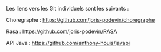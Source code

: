 Les liens vers les Git individuels sont les suivants : 

Choregraphe : https://github.com/joris-podevin/choregraphe

Rasa : https://github.com/joris-podevin/RASA

API Java : https://github.com/anthony-houis/javapi
